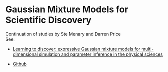 # Gaussian Mixture Models for Scientific Discovery

Continuation of studies by Ste Menary and Darren Price  
See:  

* [Learning to discover: expressive Gaussian mixture models for multi-dimensional simulation and parameter inference in the physical sciences](https://arxiv.org/abs/2108.11481)

* [Github](https://github.com/darrendavidprice/science-discovery/tree/master/expressive_gaussian_mixture_models)
